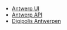 <!-- _navbar.md -->

* [Antwerp UI](https://antwerp-ui.digipolis.be/ ':target="_blank"')
* [Antwerp API](https://antwerp-api.digipolis.be ':target="_blank"')
* [Digipolis Antwerpen](https://digipolisantwerpen.be/ ':target="_blank"')
